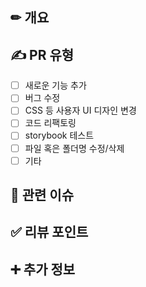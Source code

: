 ## ✏ 개요
<!---- 변경 사항 및 관련 이슈에 대해 간단하게 작성해주세요. 어떻게보다 무엇을 왜 수정했는지 설명해주세요. -->

## :writing_hand: PR 유형
<!-- 변경된 사항의 유형을 전부 선택해주세요-->

- [ ] 새로운 기능 추가
- [ ] 버그 수정
- [ ] CSS 등 사용자 UI 디자인 변경
- [ ] 코드 리팩토링
- [ ] storybook 테스트
- [ ] 파일 혹은 폴더명 수정/삭제
- [ ] 기타

## :link: 관련 이슈
<!-- 이 PR과 관련된 이슈가 있다면 여기에 끌어오기 링크를 추가해 주세요. ex) #1 -->

## ✅ 리뷰 포인트
<!-- 이 PR에서 리뷰어들에게 알려줘야될 정보나 받아야될 피드백이 있다면 설명해주세요 -->

## :heavy_plus_sign: 추가 정보
<!-- PR에 대한 추가적인 설명이나 코멘트가 있다면 여기에 작성해 주세요. -->
